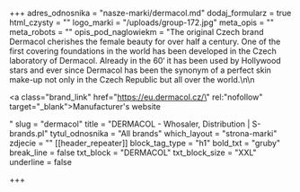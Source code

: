 +++
adres_odnosnika = "nasze-marki/dermacol.md"
dodaj_formularz = true
html_czysty = ""
logo_marki = "/uploads/group-172.jpg"
meta_opis = ""
meta_robots = ""
opis_pod_naglowiekm = "The original Czech brand Dermacol cherishes the female beauty for over half a century. One of the first covering foundations in the world has been developed in the Czech laboratory of Dermacol. Already in the 60‘ it has been used by Hollywood stars and ever since Dermacol has been the synonym of a perfect skin make-up not only in the Czech Republic but all over the world.\n\n    <p><a class=\"brand_link\" href=\"https://eu.dermacol.cz/\" rel:\"nofollow\" target=\"_blank\">Manufacturer's website</a></p>"
slug = "dermacol"
title = "DERMACOL - Whosaler, Distribution | S-brands.pl"
tytul_odnosnika = "All brands"
which_layout = "strona-marki"
zdjecie = ""
[[header_repeater]]
block_tag_type = "h1"
bold_txt = "gruby"
break_line = false
txt_block = "DERMACOL"
txt_block_size = "XXL"
underline = false

+++
